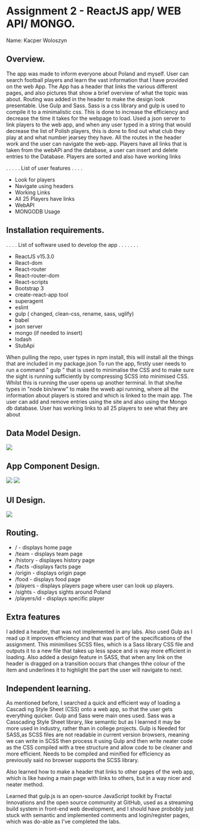 # Assignment 2 - ReactJS app/ WEB API/ MONGO.

Name: Kacper Woloszyn

## Overview.
 The app was made to inform everyone about Poland and myself. User can search football players
and learn the vast information that I have provided on the web App. The App has a header that links the various different pages, and also pictures that show a brief overview of what the topic was about. Routing was added in the header to make the design look presentable. Use Gulp and Sass. Sass is a css library and gulp is used to compile it to a minimalistic css. This is done to increase the efficiency and decrease the time it takes for the webpage to load. Used a json server to link players to the web app, and when any user typed in a string that would decrease the list of Polish players, this is done to find out what club they play at and what number jearsey they have.  All the routes in the header work and the user can navigate the web-app. Players have all links that is taken from the webAPi and the database, a user can insert and delete entries to the Database. Players are sorted and also have working links

 . . . . . List of user features . . . . 
 
 + Look for players
 + Navigate using headers
 + Working Links
 + All 25 Players have links
 + WebAPI
 + MONGODB Usage

## Installation requirements.
. . . .  List of software used to develop the app . . . . . . . 

+ ReactJS v15.3.0
+ React-dom
+ React-router
+ React-router-dom
+ React-scripts
+ Bootstrap 3
+ create-react-app tool
+ superagent
+ eslint
+ gulp ( changed, clean-css, rename, sass, uglify)
+ babel
+ json server
+ mongo (if needed to insert)
+ lodash
+ StubApi

When pulling the repo, user types in npm install, this will install all the things that are included in my package.json
To run the app, firstly user needs to run a command " gulp " that is used to minimalise the CSS and to make sure the sight is running sufficiently by compressing SCSS into minimised CSS. Whilst this is running the user opens up another terminal. In that she/he types in "node bin/www" to make the wweb api running, where all the information about players is stored and which is linked to the main app. The user can add and remove entries using the site and also using the Mongo db database. User has working links to all 25 players to see what they are about


## Data Model Design.

![][image1]

## App Component Design.

![][image2]
![][image3]

## UI Design.


![][image4]

## Routing.

+ / - displays home page
+ /team - displays team page
+ /history - displayes history page
+ /facts -displays facts page
+ /origin - displays origin page
+ /food - displays food page
+ /players - displays players page where user can look up players.
+ /sights - displays sights around Poland
+ /players/id - displays specific player

## Extra features
I added a header, that was not implemented in any labs. Also used Gulp as I read up it improves efficiency and that was part of the specifications of the assignment. This minimilises SCSS files, which is a Sass library CSS file and outputs it to a new file that takes up less space and is way more efficient in loading. Also added a design feature in SASS, that when any link on the header is dragged on a transition occurs that changes thhe colour of the item and underlines it to highlight the part the user will navigate to next.


## Independent learning.
As mentioned before, I searched a quick and efficient way of loading a Cascadi ng Style Sheet (CSS) onto a web app, so that the user gets everything quicker. Gulp and Sass were main ones used. Sass was 
a Casscading Style Sheet library, like semantic but as I learned it may be more used in industry, rather than in college projects. Gulp is Needed for SASS,as SCSS files are not readable in current version browsers, meaning we can write in SCSS then process it using Gulp and then write neater code as the CSS compiled with a tree structure and allow code to be cleaner and more efficient. Needs to be compiled and minified for efficiency as previously said no browser supports the SCSS library.

Also learned how to make a header that links to other pages of the web app, which is like having a main page with links to others, but in a way nicer and neater method.

Learned that gulp.js is an open-source JavaScript toolkit by Fractal Innovations and the open source community at GitHub, used as a streaming build system in front-end web development, and I should have probobly just stuck with semantic and implemented comments and login/register pages, which was do-able as I've completed the labs.

[image1]: ./model.jpg
[image2]: ./design.JPG
[image3]: ./screen.JPG
[image4]: ./screen2.JPG
